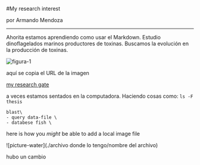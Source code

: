 #My research interest

por Armando Mendoza

---

Ahorita estamos aprendiendo como usar el Markdown. Estudio dinoflagelados marinos productores de toxinas. Buscamos la evolución en la producción de toxinas.

![figura-1](http://soer.justice.tas.gov.au/2009/image/864/cem/id864-p-GymnodiniumCatenatum-l.jpg)

aquí se copia el URL de la imagen

[my research gate](https://www.researchgate.net/profile/Armando_Mendoza-Flores)

a veces estamos sentados en la computadora. Haciendo cosas como: `ls -F thesis` 

```
blast\
- query data-file \
- databese fish \
```

here is how  you _might_ be able to add a local image file 

![picture-water](./archivo donde lo tengo/nombre del archivo)

hubo un cambio
